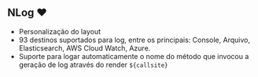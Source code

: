 ## NLog :heart:

- Personalização do layout
- 93 destinos suportados para log, entre os principais: Console, Arquivo, Elasticsearch, AWS Cloud Watch, Azure.
- Suporte para logar automaticamente o nome do método que invocou a geração de log através do render `${callsite}`